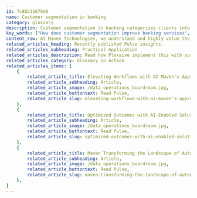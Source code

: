 ```yaml
---
id: 7c88232679d8
name: Customer segmentation in banking
category: glossary
description: Customer segmentation in banking categorizes clients into distinct groups with shared characteristics, enabling personalized marketing strategies, enhancing engagement, fostering loyalty, and maximizing both customer retention and profitability.
key_words: ["How does customer segmentation improve banking services", "What are the benefits of customer segmentation in banking", "How can banks use customer segmentation for marketing", "What role does AI play in customer segmentation for banks", "What are the latest trends in customer segmentation for financial services", "How does customer segmentation affect customer loyalty in banking", "How to implement effective customer segmentation strategies in banking", "What data is needed for customer segmentation in banking", "How does customer segmentation contribute to personalized banking experiences", "What are the challenges of customer segmentation in banking."]
content_raw: At Maven Technologies, we understand and highly value the role of customer segmentation in the banking sector. This innovative approach involves categorising a wide and diverse customer base into smaller, manageable groups that share similarities in key areas connected to the marketing of banking products and services. Some elemental segmentation criteria entail demographics such as geographical location, income levels, and consumer spending habits. Customer segmentation allows banks to understand their consumers better, engage with them on a personal level, and consequently, provide them with tailored products and services that cater to their specific needs. This personal interaction is fundamental to building solid customer relationships, thereby fostering loyalty and enhancing customer retention. Banks stand to gain several business benefits from precisely executed customer segmentation. Primarily, it may act as a formidable marketing tool, allowing banks to group customers based on their behaviour and serve them with personalised products and offerings. This one-to-one engagement strategy optimises cross-selling and up-selling opportunities, nudging customers to familiarise themselves with related services. Beyond just marketing, customer segmentation is a strategic tool enabling a bank to focus on promotional content, resonating with the right audience and maximising impacts. It aids in choosing the correct marketing channels, resulting in cost-effective marketing initiatives. Furthermore, customer segmentation helps identify fresh and profitable segments, providing insights for the launch of innovative products and services. In essence, customer segmentation in banking is a powerful tool to understand customer preferences deeply, meet their needs effectively, and in turn, maximise profitability. This approach aligns perfectly with Maven Technologies' vision of unlocking productivity with solutions for the modern world, allowing customers to experience the business benefits of elite technologies implemented by seasoned professionals.
related_articles_heading: Recently published Pulse insights.
related_articles_subheading: Practical Application
related_articles_description: Read how Plexsive implement this with our clients.
related_articles_category: Glossary in Action
related_articles_items: [
	{
		related_article_title: Elevating Workflows with AI Maven's Approach,
		related_article_subheading: Article,
		related_article_image: /data_operations_boardroom.jpg,
		related_article_buttontext: Read Pulse,
		related_article_slug: elevating-workflows-with-ai-maven's-approach
	},
	{
		related_article_title: Optimized Outcomes with AI-Enabled Solutions,
		related_article_subheading: Article,
		related_article_image: /data_operations_boardroom.jpg,
		related_article_buttontext: Read Pulse,
		related_article_slug: optimized-outcomes-with-ai-enabled-solutions
	},
	{
		related_article_title: Maven Transforming the Landscape of Autonomous Vehicles,
		related_article_subheading: Article,
		related_article_image: /data_operations_boardroom.jpg,
		related_article_buttontext: Read Pulse,
		related_article_slug: maven-transforming-the-landscape-of-autonomous-vehicles
	},
]
---
```

